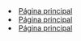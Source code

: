 <!DOCTYPE html><li><a href="01.html">Página principal</a>  

  <head>
<li><a href="01.html">Página principal</a>  
  </head>
  <body background="01.gif">
 
 <li><a href="01.html">Página principal</a>   
  </body>
</html>
